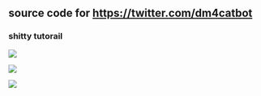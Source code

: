 ## source code for https://twitter.com/dm4catbot


### shitty tutorail

![](https://cdn.discordapp.com/attachments/766810395692236830/776946685313679388/unknown.png)

![](https://cdn.discordapp.com/attachments/766810395692236830/776947390933368852/unknown.png)

![](https://cdn.discordapp.com/attachments/766810395692236830/776947530470391832/unknown.png)
